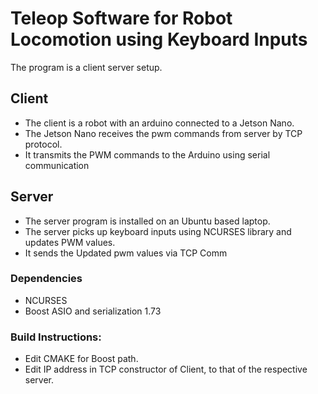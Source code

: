 # Teleop Software for Robot Locomotion using Keyboard Inputs

The program is a client server setup.

## Client
* The client is a robot with an arduino connected to a Jetson Nano.
* The Jetson Nano receives the pwm commands from server by TCP protocol.
* It transmits the PWM commands to the Arduino using serial communication

##  Server
* The server program is installed on an Ubuntu based laptop.
* The server picks up keyboard inputs using NCURSES library and updates PWM values.
* It sends the Updated pwm values via TCP Comm

### Dependencies
* NCURSES
* Boost ASIO and serialization 1.73

### Build Instructions:
* Edit CMAKE for Boost path.
* Edit IP address in TCP constructor of Client, to that of the respective server.  
